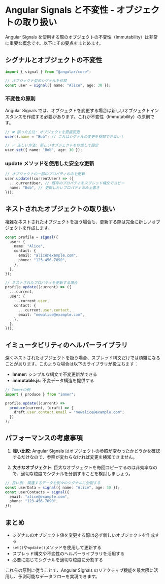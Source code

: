 # Angular Signals と不変性 - オブジェクトの取り扱い

Angular Signals を使用する際のオブジェクトの不変性（Immutability）は非常に重要な概念です。以下にその要点をまとめます。

## シグナルとオブジェクトの不変性

```typescript
import { signal } from "@angular/core";

// オブジェクト型のシグナルを作成
const user = signal({ name: "Alice", age: 30 });
```

### 不変性の原則

Angular Signals では、オブジェクトを変更する場合は新しいオブジェクトインスタンスを作成する必要があります。これが不変性（Immutability）の原則です。

```typescript
// ❌ 誤った方法: オブジェクトを直接変更
user().name = "Bob"; // これはシグナルの変更を検知できない！

// ✅ 正しい方法: 新しいオブジェクトを作成して設定
user.set({ name: "Bob", age: 30 });
```

### update メソッドを使用した安全な更新

```typescript
// オブジェクトの一部のプロパティのみを更新
user.update((currentUser) => ({
  ...currentUser, // 既存のプロパティをスプレッド構文でコピー
  name: "Bob", // 更新したいプロパティのみ上書き
}));
```

## ネストされたオブジェクトの取り扱い

複雑なネストされたオブジェクトを扱う場合も、更新する際は完全に新しいオブジェクトを作成します。

```typescript
const profile = signal({
  user: {
    name: "Alice",
    contact: {
      email: "alice@example.com",
      phone: "123-456-7890",
    },
  },
});

// ネストされたプロパティを更新する場合
profile.update((current) => ({
  ...current,
  user: {
    ...current.user,
    contact: {
      ...current.user.contact,
      email: "newalice@example.com",
    },
  },
}));
```

## イミュータビリティのヘルパーライブラリ

深くネストされたオブジェクトを扱う場合、スプレッド構文だけでは煩雑になることがあります。このような場合は以下のライブラリが役立ちます：

- **Immer**: シンプルな構文で不変更新ができる
- **immutable.js**: 不変データ構造を提供する

```typescript
// Immerの例
import { produce } from "immer";

profile.update((current) =>
  produce(current, (draft) => {
    draft.user.contact.email = "newalice@example.com";
  })
);
```

## パフォーマンスの考慮事項

1. **浅い比較**: Angular Signals はオブジェクトの参照が変わったかどうかを確認するだけなので、参照が変わらなければ変更を検知できません。

2. **大きなオブジェクト**: 巨大なオブジェクトを毎回コピーするのは非効率なので、適切な粒度でシグナルを分割することを検討しましょう。

```typescript
// 良い例: 関連するデータを別々のシグナルに分割する
const userData = signal({ name: "Alice", age: 30 });
const userContacts = signal({
  email: "alice@example.com",
  phone: "123-456-7890",
});
```

## まとめ

- シグナルのオブジェクト値を変更する際は必ず新しいオブジェクトを作成する
- `set()`や`update()`メソッドを使用して更新する
- スプレッド構文や不変性のヘルパーライブラリを活用する
- 必要に応じてシグナルを適切な粒度に分割する

これらの原則に従うことで、Angular Signals のリアクティブ機能を最大限に活用し、予測可能なデータフローを実現できます。
